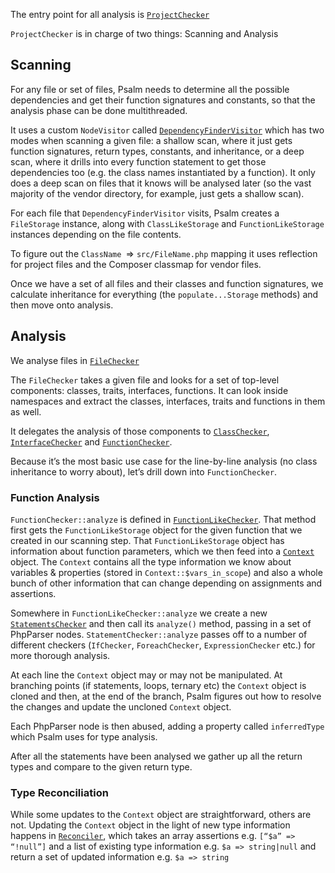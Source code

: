 The entry point for all analysis is [`ProjectChecker`](https://github.com/vimeo/psalm/blob/master/src/Psalm/Checker/ProjectChecker.php)

`ProjectChecker` is in charge of two things: Scanning and Analysis

## Scanning

For any file or set of files, Psalm needs to determine all the possible dependencies and get their function signatures and constants, so that the analysis phase can be done multithreaded.

It uses a custom `NodeVisitor` called [`DependencyFinderVisitor`](https://github.com/vimeo/psalm/blob/master/src/Psalm/Visitor/DependencyFinderVisitor.php) which has two modes when scanning a given file: a shallow scan, where it just gets function signatures, return types, constants, and inheritance, or a deep scan, where it drills into every function statement to get those dependencies too (e.g. the class names instantiated by a function). It only does a deep scan on files that it knows will be analysed later (so the vast majority of the vendor directory, for example, just gets a shallow scan).

For each file that `DependencyFinderVisitor` visits, Psalm creates a `FileStorage` instance, along with `ClassLikeStorage` and `FunctionLikeStorage` instances depending on the file contents.

To figure out the `ClassName `=> `src/FileName.php` mapping it uses reflection for project files and the Composer classmap for vendor files.

Once we have a set of all files and their classes and function signatures, we calculate inheritance for everything (the `populate...Storage` methods) and then move onto analysis.

## Analysis

We analyse files in [`FileChecker`](https://github.com/vimeo/psalm/blob/master/src/Psalm/Checker/FileChecker.php)

The `FileChecker` takes a given file and looks for a set of top-level components: classes, traits, interfaces, functions. It can look inside namespaces and extract the classes, interfaces, traits and functions in them as well.

It delegates the analysis of those components to [`ClassChecker`](https://github.com/vimeo/psalm/blob/master/src/Psalm/Checker/ClassChecker.php), [`InterfaceChecker`](https://github.com/vimeo/psalm/blob/master/src/Psalm/Checker/InterfaceChecker.php) and [`FunctionChecker`](https://github.com/vimeo/psalm/blob/master/src/Psalm/Checker/FunctionChecker.php).

Because it’s the most basic use case for the line-by-line analysis (no class inheritance to worry about), let’s drill down into `FunctionChecker`.

### Function Analysis

`FunctionChecker::analyze` is defined in [`FunctionLikeChecker`](https://github.com/vimeo/psalm/blob/master/src/Psalm/Checker/FunctionLikeChecker.php). That method first gets the `FunctionLikeStorage` object for the given function that we created in our scanning step. That `FunctionLikeStorage` object has information about function parameters, which we then feed into a [`Context`](https://github.com/vimeo/psalm/blob/master/src/Psalm/Context.php) object. The `Context` contains all the type information we know about variables & properties (stored in `Context::$vars_in_scope`) and also a whole bunch of other information that can change depending on assignments and assertions.

Somewhere in `FunctionLikeChecker::analyze` we create a new [`StatementsChecker`](https://github.com/vimeo/psalm/blob/master/src/Psalm/Checker/StatementsChecker.php) and then call its `analyze()` method, passing in a set of PhpParser nodes. `StatementChecker::analyze` passes off to a number of different checkers (`IfChecker`, `ForeachChecker`, `ExpressionChecker` etc.) for more thorough analysis.

At each line the `Context` object may or may not be manipulated. At branching points (if statements, loops, ternary etc) the `Context` object is cloned and then, at the end of the branch, Psalm figures out how to resolve the changes and update the uncloned `Context` object.

Each PhpParser node is then abused, adding a property called `inferredType` which Psalm uses for type analysis.

After all the statements have been analysed we gather up all the return types and compare to the given return type.

### Type Reconciliation

While some updates to the `Context` object are straightforward, others are not. Updating the `Context` object in the light of new type information happens in [`Reconciler`](https://github.com/vimeo/psalm/blob/master/src/Psalm/Type/Reconciler.php), which takes an array assertions e.g. `[“$a” => “!null”]` and a list of existing type information e.g. `$a => string|null` and return a set of updated information e.g. `$a => string`
